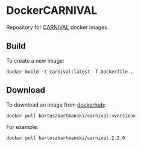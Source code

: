 
# DockerCARNIVAL

Repository for [CARNIVAL](https://github.com/saezlab/CARNIVAL/)
docker images. 

## Build

To create a new image:
```
docker build -t carnival:latest -f Dockerfile .
```

## Download

To download an image from [dockerhub](https://hub.docker.com/repository/docker/bartoszbartmanski/carnival):
``` 
docker pull bartoszbartmanski/carnival:<version>
```
For example:
```
docker pull bartoszbartmanski/carnival:2.2.0
```

